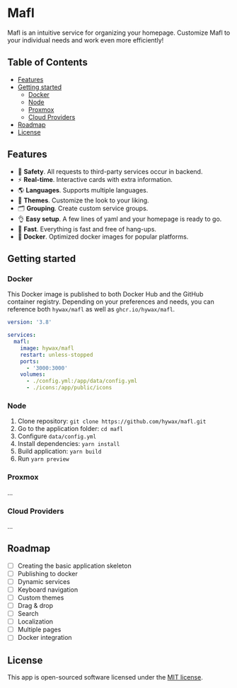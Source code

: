 # Mafl

Mafl is an intuitive service for organizing your homepage. Customize Mafl to your individual needs and work even more efficiently!

## Table of Contents
* [Features](#features)
* [Getting started](#getting-started)
  * [Docker](#docker)
  * [Node](#node)
  * [Proxmox](#proxmox)
  * [Cloud Providers](#cloud-providers)
* [Roadmap](#roadmap)
* [License](#roadmap)

## Features

* 🔐 **Safety**. All requests to third-party services occur in backend.
* ⚡ **Real-time**. Interactive cards with extra information.
* 🌎 **Languages**. Supports multiple languages.
* 🎨 **Themes**. Customize the look to your liking.
* 🗂️ **Grouping**. Create custom service groups.
* 👌 **Easy setup**. A few lines of yaml and your homepage is ready to go.
* 🚀 **Fast**. Everything is fast and free of hang-ups.
* 🐳 **Docker**. Optimized docker images for popular platforms.

## Getting started

### Docker

This Docker image is published to both Docker Hub and the GitHub container registry. Depending on your preferences and needs, you can reference both `hywax/mafl` as well as `ghcr.io/hywax/mafl`.

```yaml
version: '3.8'

services:
  mafl:
    image: hywax/mafl
    restart: unless-stopped
    ports:
      - '3000:3000'
    volumes:
      - ./config.yml:/app/data/config.yml
      - ./icons:/app/public/icons
```

### Node

1. Clone repository: `git clone https://github.com/hywax/mafl.git`
2. Go to the application folder: `cd mafl`
3. Configure `data/config.yml`
4. Install dependencies: `yarn install`
5. Build application: `yarn build`
6. Run `yarn preview`

### Proxmox

...

### Cloud Providers

...

## Roadmap

* [ ] Creating the basic application skeleton
* [ ] Publishing to docker
* [ ] Dynamic services
* [ ] Keyboard navigation
* [ ] Custom themes
* [ ] Drag & drop
* [ ] Search
* [ ] Localization
* [ ] Multiple pages
* [ ] Docker integration

## License

This app is open-sourced software licensed under the [MIT license](https://github.com/hywax/mafl/blob/main/LICENSE).
